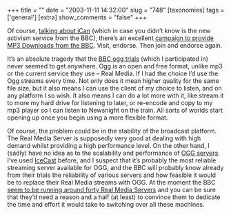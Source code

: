 +++
title = ""
date = "2003-11-11 14:32:00"
slug = "748"
[taxonomies]
tags = ['general']
[extra]
show_comments = "false"
+++

Of course, [talking about iCan](http://pipthepixie.tripod.com/blog/archive/2003_11_01_blog.html#106854466232737184) (which in case you didn’t know is the new activism service from the BBC), there’s an excellent [campaign to provide MP3 Downloads from the BBC](http://www.bbc.co.uk/dna/ican/club30). Visit, endorse. Then join and endorse again.

It’s an absolute tragedy that the [BBC ogg trials](http://support.bbc.co.uk/ogg/) (which I participated in) never seemed to get anywhere. Ogg is an open and free format, unlike mp3 or the current service they use – Real Media. If I had the choice I’d use the Ogg streams every time. Not only does it mean higher quality for the same file size, but it also means I can use the client of my choice to listen, and on any platform I so wish. It also means I can do a lot more with it, like stream it to more my hard drive for listening to later, or re-encode and copy to my mp3 player so I can listen to Newsnight on the train. All sorts of worlds start opening up once you begin using a more flexible format.

Of course, the problem could be in the stability of the broadcast platform. The Real Media Server is supposedly very good at dealing with high demand whilst providing a high performance level. On the other hand, I (sadly) have no idea as to the scalability and performance of [OGG servers](http://www.google.com/search?q=ogg%20broadcast%20server). I’ve used [IceCast](http://www.icecast.org) before, and I suspect that it’s probably the most reliable streaming server available for OGG, and the BBC will probably know already from their trials the reliability of various servers and how feasible it would be to replace their Real Media streams with OGG. At the moment the BBC [seem to be running around forty Real Media Servers](http://support.bbc.co.uk/support/mrtg/servers.html) and you can be sure that they’d need a reason and a half (at least) to convince them to dedicate the time and effort it would take to switching over all these machines.
